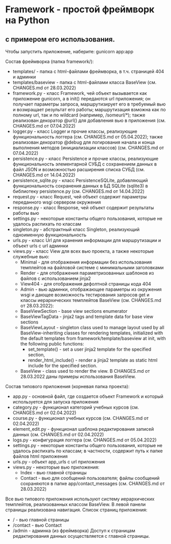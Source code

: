 # Framework - простой фреймворк на Python
##  с примером его использования.

Чтобы запустить приложение, наберите: gunicorn app:app

Состав фреймворка (папка framework/):
- templates/ - папка с html-файлами фреймворка, в т.ч. страницей 404 и админки
- templates/baseview - папка с html-файлами класса BaseView (см. CHANGES.md от 28.03.2022)
- framework.py - класс Framework, чей объект вызывается как приложение gunicorn, а в init() передаются url приложения;
он получает параметры запроса, маршрутизирует его в требуемый вью и возмращает результат его работы;
маршрутизация взможна как по полному url, так и по wildcard (например, /someurl/*); 
также реализован декоратор @url() для добавления вью в приложения (см. CHANGES.md от 07.04.2022)
- logger.py - класс Logger и прочие классы, реализующие функциональность логгера
(см. CHANGES.md от 05.04.2022); также реализован декоратор @debug для логирования начала и конца выполнения методов 
(инициализации классов) (см. CHANGES.md от 07.04.2022)
- persistence.py - класс Persistence и прочие классы, реализующие функциональность элементарной СУБД с сохранением
данных в файл JSON и возможностью расширения списка СУБД (см. CHANGES.md от 14.04.2022)
- persistence_sqlite.py - класс PersistenceSQLite, добавляющий функциональность сохранения данных в БД SQLite (sqlite3) 
в библиотеку persistence.py (см. CHANGES.md от 14.04.2022)
- request.py - класс Request, чей объект содержит параметры переданного wsgi сервером окружения
- response.py - класс Response, чей объект содержит результаты работы вью
- settings.py - некоторые константы общего пользования, которые не удалось распихать по классам
- singleton.py - абстрактный класс Singleton, реализующий одноименную функциональность 
- urls.py - класс Url для хранения информации для маршрутизации и объект urls с url админки
- views.py - класс View для всех вью проекта, а также некоторые служебные вью:
    - Minimal - для отображения информации без использования темплейтов на файловой системе с минимальными заголовками
    - Render - для отображения параметризованных шаблонов из файлов с использованием jinja2
    - View404 - для отображения дефолтной страницы кода 404
    - Admin - вью админки, отображающее параметры из окружения wsgi
              и дающее возможность тестирования запросов get и 
    классы иерархических темплейтов BaseView (см. CHANGES.md от 28.03.2022):
    - BaseViewSection - base view sections enumerator
    - BaseViewTagData - jinja2 tags and template data for base view sections
    - BaseViewLayout - singleton class used to manage layout used by all BaseView-inheriting classes for 
    rendering templates, initialized with the default templates from framework/template/baseview at init,
    with the following public functions:
        - set_template() - set a user jinja2 template for the specified section,
        - render_html_include() - render a jinja2 template as static html include for the specified section.
    - BaseView - class used to render the view.
    В CHANGES.md от 28.03.2022 даны примеры использования BaseView.


Состав типового приложения (корневая папка проекта):
- app.py - основной файл, где создается объект Framework и который используется для запуска приложения
- category.py - функционал категорий учебных курсов (см. CHANGES.md от 02.04.2022)
- course.py - функционал учебных курсов (см. CHANGES.md от 02.04.2022)
- element_edit.py - функционал шаблона редактирования записей данных (см. CHANGES.md от 02.04.2022)
- logs.py - конфигурация логгера (см. CHANGES.md от 05.04.2022)
- settings.py - некоторые константы общего пользования, которые не удалось распихать по классам;
в частности, содержит путь к папке файлов html приложения
- urls.py - объект app_urls с url приложения
- views.py - некоторые вью приложения:
    - Index - вью главной страницы
    - Contact - вью для сообщений пользователя; файлы сообщений сохраняются в папке app/contact_messages
    (см. CHANGES.md от 28.03.2022)
    
Все вью типового приложения используют систему иерархических темплейтов, реализованных классом BaseView.
В левой панели страницы реализована навигация.
Список страниц приложения:
- / - вью главной страницы
- /contact - вью Contact
- /admin - админка (из фреймворка)
Доступ к страницам редактирования данных осуществляется с главной страницы.

